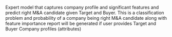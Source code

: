 Expert model that captures company profile and significant features and predict
right M&A candidate given Target and Buyer. This is a classification problem and probability of a company being right M&A candidate along with feature importance 
report will be generated if user provides Target and Buyer Company profiles (attributes)
